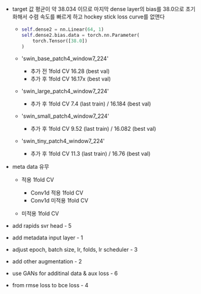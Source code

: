 * target 값 평균이 약 38.034 이므로 마지막 dense layer의 bias를 38.0으로 초기화해서  수렴 속도를 빠르게 하고 hockey stick loss curve를 없앤다

  * ```python
    self.dense2 = nn.Linear(64, 1)
    self.dense2.bias.data = torch.nn.Parameter(
        torch.Tensor([38.0])
    )
    ```

  * 'swin_base_patch4_window7_224'

    * 추가 전 1fold CV 16.28 (best val)
    * 추가 후 1fold CV 16.17x (best val)
    
  * 'swin_large_patch4_window7_224'
  
    * 추가 후 1fold CV  7.4 (last train) / 16.184 (best val)
  
  * 'swin_small_patch4_window7_224'
  
    * 추가 후 1fold CV  9.52 (last train) / 16.082 (best val)
  
  * 'swin_tiny_patch4_window7_224'
  
    * 추가 후 1fold CV 11.3 (last train) / 16.76 (best val)
  
* meta data 유무

  * 적용 1fold CV
    * Conv1d 적용 1fold CV
    * Conv1d 미적용 1fold CV

  * 미적용 1fold CV


* add rapids svr head - 5 
* add metadata input layer - 1 
* adjust epoch, batch size, lr, folds, lr scheduler - 3 
* add other augmentation - 2 
* use GANs for additinal data & aux loss - 6
* from rmse loss to bce loss - 4